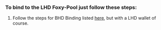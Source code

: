 ### To bind to the LHD Foxy-Pool just follow these steps:

1. Follow the steps for BHD Binding listed [here](bhd.md), but with a LHD wallet of course.